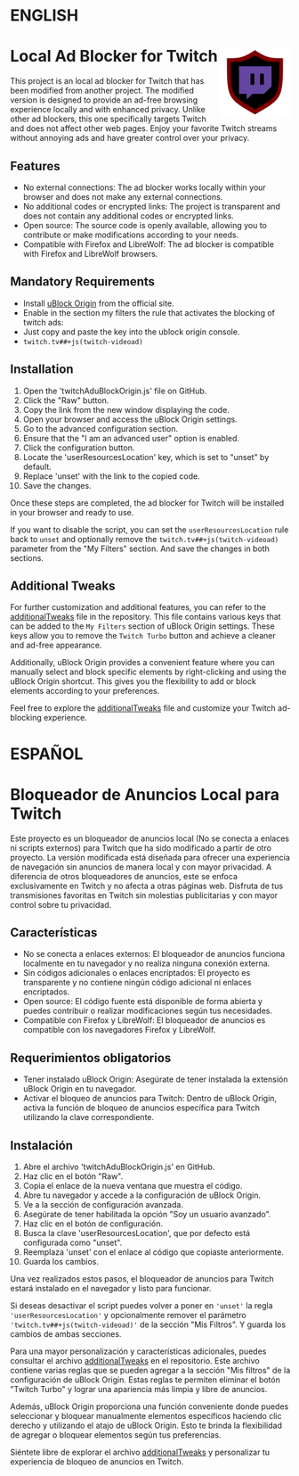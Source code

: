 # ENGLISH
# Local Ad Blocker for Twitch <img src="uBOTwitch.png" align="right" width="128px"/>


This project is an local ad blocker for Twitch that has been modified from another project. The modified version is designed to provide an ad-free browsing experience locally and with enhanced privacy. Unlike other ad blockers, this one specifically targets Twitch and does not affect other web pages.
Enjoy your favorite Twitch streams without annoying ads and have greater control over your privacy.

## Features

- No external connections: The ad blocker works locally within your browser and does not make any external connections.
- No additional codes or encrypted links: The project is transparent and does not contain any additional codes or encrypted links.
- Open source: The source code is openly available, allowing you to contribute or make modifications according to your needs.
- Compatible with Firefox and LibreWolf: The ad blocker is compatible with Firefox and LibreWolf browsers.

## Mandatory Requirements

- Install [uBlock Origin](https://addons.mozilla.org/en-US/firefox/addon/ublock-origin) from the official site.
- Enable in the section my filters the rule that activates the blocking of twitch ads:
- Just copy and paste the key into the ublock origin console.
- `twitch.tv##+js(twitch-videoad)`


## Installation

1. Open the 'twitchAduBlockOrigin.js' file on GitHub.
2. Click the "Raw" button.
3. Copy the link from the new window displaying the code.
4. Open your browser and access the uBlock Origin settings.
5. Go to the advanced configuration section.
6. Ensure that the "I am an advanced user" option is enabled.
7. Click the configuration button.
8. Locate the 'userResourcesLocation' key, which is set to "unset" by default.
9. Replace 'unset' with the link to the copied code.
10. Save the changes.

Once these steps are completed, the ad blocker for Twitch will be installed in your browser and ready to use.

If you want to disable the script, you can set the `userResourcesLocation` rule back to `unset` and optionally remove the `twitch.tv##+js(twitch-videoad)` parameter from the "My Filters" section.
And save the changes in both sections.

## Additional Tweaks

For further customization and additional features, you can refer to the [additionalTweaks](additionalTweaks) file in the repository. This file contains various keys that can be added to the `My Filters` section of uBlock Origin settings. These keys allow you to remove the `Twitch Turbo` button and achieve a cleaner and ad-free appearance.

Additionally, uBlock Origin provides a convenient feature where you can manually select and block specific elements by right-clicking and using the uBlock Origin shortcut. This gives you the flexibility to add or block elements according to your preferences.

Feel free to explore the [additionalTweaks](additionalTweaks) file and customize your Twitch ad-blocking experience.

#
# ESPAÑOL
# Bloqueador de Anuncios Local para Twitch

Este proyecto es un bloqueador de anuncios local (No se conecta a enlaces ni scripts externos) para Twitch que ha sido modificado a partir de otro proyecto. La versión modificada está diseñada para ofrecer una experiencia de navegación sin anuncios de manera local y con mayor privacidad. A diferencia de otros bloqueadores de anuncios, este se enfoca exclusivamente en Twitch y no afecta a otras páginas web. 
Disfruta de tus transmisiones favoritas en Twitch sin molestias publicitarias y con mayor control sobre tu privacidad.

## Características

- No se conecta a enlaces externos: El bloqueador de anuncios funciona localmente en tu navegador y no realiza ninguna conexión externa.
- Sin códigos adicionales o enlaces encriptados: El proyecto es transparente y no contiene ningún código adicional ni enlaces encriptados.
- Open source: El código fuente está disponible de forma abierta y puedes contribuir o realizar modificaciones según tus necesidades.
- Compatible con Firefox y LibreWolf: El bloqueador de anuncios es compatible con los navegadores Firefox y LibreWolf.

## Requerimientos obligatorios

- Tener instalado uBlock Origin: Asegúrate de tener instalada la extensión uBlock Origin en tu navegador.
- Activar el bloqueo de anuncios para Twitch: Dentro de uBlock Origin, activa la función de bloqueo de anuncios específica para Twitch utilizando la clave correspondiente.

## Instalación

1. Abre el archivo 'twitchAduBlockOrigin.js' en GitHub.
2. Haz clic en el botón "Raw".
3. Copia el enlace de la nueva ventana que muestra el código.
4. Abre tu navegador y accede a la configuración de uBlock Origin.
5. Ve a la sección de configuración avanzada.
6. Asegúrate de tener habilitada la opción "Soy un usuario avanzado".
7. Haz clic en el botón de configuración.
8. Busca la clave 'userResourcesLocation', que por defecto está configurada como "unset".
9. Reemplaza 'unset' con el enlace al código que copiaste anteriormente.
10. Guarda los cambios.

Una vez realizados estos pasos, el bloqueador de anuncios para Twitch estará instalado en el navegador y listo para funcionar.

Si deseas desactivar el script puedes volver a poner en `'unset'` la regla `'userResourcesLocation'` y opcionalmente remover el parámetro `'twitch.tv##+js(twitch-videoad)'` de la sección "Mis Filtros".
Y guarda los cambios de ambas secciones.

Para una mayor personalización y características adicionales, puedes consultar el archivo [additionalTweaks](additionalTweaks) en el repositorio. Este archivo contiene varias reglas que se pueden agregar a la sección "Mis filtros" de la configuración de uBlock Origin. Estas reglas te permiten eliminar el botón "Twitch Turbo" y lograr una apariencia más limpia y libre de anuncios.

Además, uBlock Origin proporciona una función conveniente donde puedes seleccionar y bloquear manualmente elementos específicos haciendo clic derecho y utilizando el atajo de uBlock Origin. Esto te brinda la flexibilidad de agregar o bloquear elementos según tus preferencias.

Siéntete libre de explorar el archivo [additionalTweaks](additionalTweaks) y personalizar tu experiencia de bloqueo de anuncios en Twitch.

